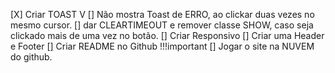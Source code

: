 [X] Criar TOAST
    V
    [] Não mostra Toast de ERRO, ao clickar duas vezes no mesmo cursor.
    [] dar CLEARTIMEOUT e remover classe SHOW, caso seja clickado mais de uma vez no botão.
[] Criar Responsivo
[] Criar uma Header e Footer
[] Criar README no Github !!!important
[] Jogar o site na NUVEM do github.